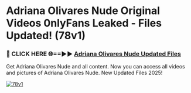 # Adriana Olivares Nude Original Videos 0nlyFans Leaked - Files Updated! (78v1)

<h3>🔴 CLICK HERE 🌐==►► <a href="https://tinyurl.com/52m3yx9h" rel="nofollow">Adriana Olivares Nude Updated Files</a></h3>

Get Adriana Olivares Nude and all content. Now you can access all videos and pictures of Adriana Olivares Nude. New Updated Files 2025!

[![78v1](https://i.imgur.com/TnHtlc8.gif)](https://tinyurl.com/52m3yx9h)

